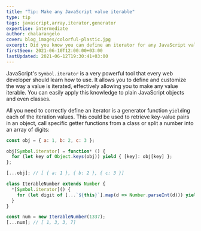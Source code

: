 ```yaml
---
title: "Tip: Make any JavaScript value iterable"
type: tip
tags: javascript,array,iterator,generator
expertise: intermediate
author: chalarangelo
cover: blog_images/colorful-plastic.jpg
excerpt: Did you know you can define an iterator for any JavaScript value? This quick tip will show you how.
firstSeen: 2021-06-10T12:00:00+03:00
lastUpdated: 2021-06-12T19:30:41+03:00
---
```


JavaScript's `Symbol.iterator` is a very powerful tool that every web developer should learn how to use. It allows you to define and customize the way a value is iterated, effectively allowing you to make any value iterable. You can easily apply this knowledge to plain JavaScript objects and even classes.

All you need to correctly define an iterator is a generator function `yield`ing each of the iteration values. This could be used to retrieve key-value pairs in an object, call specific getter functions from a class or split a number into an array of digits:

```js
const obj = { a: 1, b: 2, c: 3 };

obj[Symbol.iterator] = function* () {
  for (let key of Object.keys(obj)) yield { [key]: obj[key] };
};

[...obj]; // [ { a: 1 }, { b: 2 }, { c: 3 }]

class IterableNumber extends Number {
  *[Symbol.iterator]() {
    for (let digit of [...`${this}`].map(d => Number.parseInt(d))) yield digit;
  }
}

const num = new IterableNumber(1337);
[...num]; // [ 1, 3, 3, 7]
```
